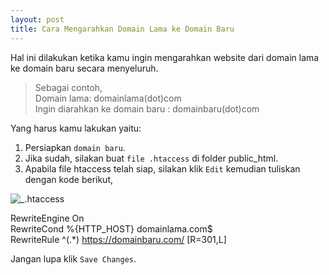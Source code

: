 ```yaml
---
layout: post
title: Cara Mengarahkan Domain Lama ke Domain Baru
---
```

Hal ini dilakukan ketika kamu ingin mengarahkan website dari domain lama ke domain baru secara menyeluruh.
> Sebagai contoh,<br/>
Domain lama: domainlama(dot)com<br/>
Ingin diarahkan ke domain baru : domainbaru(dot)com

Yang harus kamu lakukan yaitu:
1. Persiapkan `domain baru`.
2. Jika sudah, silakan buat `file .htaccess` di folder public_html.
3. Apabila file htaccess telah siap, silakan klik `Edit` kemudian tuliskan dengan kode berikut,

![_.htaccess](https://www.domainesia.com/asset/uploads/2017/05/4-1-920x380.jpg)

RewriteEngine On<br/>
RewriteCond %{HTTP_HOST} domainlama.com$<br/>
RewriteRule ^(.*) https://domainbaru.com/ [R=301,L]

Jangan lupa klik `Save Changes`.
